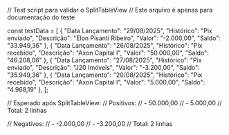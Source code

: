 // Test script para validar o SplitTableView
// Este arquivo é apenas para documentação do teste

const testData = [
{ "Data Lançamento": "29/08/2025", "Histórico": "Pix enviado", "Descrição": "Elon Pisanti Ribeiro", "Valor": "-2.000,00", "Saldo": "33.949,36" },
{ "Data Lançamento": "26/08/2025", "Histórico": "Pix recebido", "Descrição": "Axon Capital I", "Valor": "50.000,00", "Saldo": "46.208,06" },
{ "Data Lançamento": "27/08/2025", "Histórico": "Pix enviado", "Descrição": "J20 Imóveis", "Valor": "-3.200,00", "Saldo": "35.949,36" },
{ "Data Lançamento": "20/08/2025", "Histórico": "Pix recebido", "Descrição": "Axon Capital I", "Valor": "5.000,00", "Saldo": "4.968,19" },
];

// Esperado após SplitTableView:
// Positivos:
// - 50.000,00
// - 5.000,00
// Total: 2 linhas

// Negativos:
// - -2.000,00
// - -3.200,00
// Total: 2 linhas
